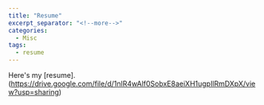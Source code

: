 ```yaml
---
title: "Resume"
excerpt_separator: "<!--more-->"
categories:
  - Misc
tags:
  - resume
---
```


Here's my [resume].(https://drive.google.com/file/d/1nlR4wAlf0SobxE8aeiXH1ugpIlRmDXpX/view?usp=sharing)
